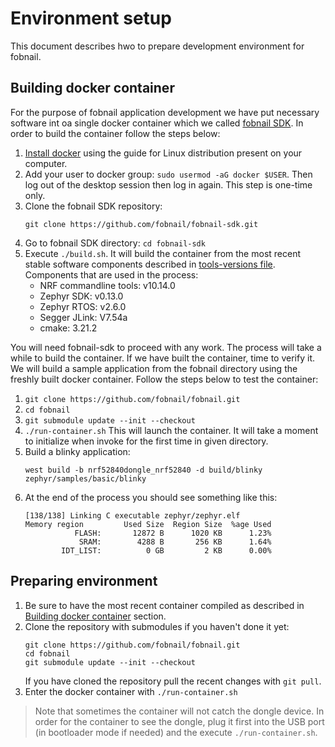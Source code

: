 # Environment setup

This document describes hwo to prepare development environment for fobnail.

## Building docker container

For the purpose of fobnail application development we have put necessary
software int oa single docker container which we called [fobnail SDK](https://github.com/fobnail/fobnail-sdk).
In order to build the container follow the steps below:

1. [Install docker](https://docs.docker.com/engine/install/) using the guide
   for Linux distribution present on your computer.
2. Add your user to docker group: `sudo usermod -aG docker $USER`. Then log out
   of the desktop session then log in again. This step is one-time only.
2. Clone the fobnail SDK repository:
   ```
   git clone https://github.com/fobnail/fobnail-sdk.git
   ```
3. Go to fobnail SDK directory: `cd fobnail-sdk`
4. Execute `./build.sh`. It will build the container from the most recent
   stable software components described in
   [tools-versions file](https://github.com/fobnail/fobnail-sdk/blob/main/tools-versions).
   Components that are used in the process:
   - NRF commandline tools: v10.14.0
   - Zephyr SDK: v0.13.0
   - Zephyr RTOS: v2.6.0
   - Segger JLink: V7.54a
   - cmake: 3.21.2

You will need fobnail-sdk to proceed with any work. The process will take a
while to build the container. If we have built the container, time to verify
it. We will build a sample application from the fobnail directory using the
freshly built docker container. Follow the steps below to test the container:

1. `git clone https://github.com/fobnail/fobnail.git`
2. `cd fobnail`
3. `git submodule update --init --checkout`
4. `./run-container.sh` This will launch the container. It will take a moment
   to initialize when invoke for the first time in given directory.
5. Build a blinky application:
   ```
   west build -b nrf52840dongle_nrf52840 -d build/blinky zephyr/samples/basic/blinky
   ```
6. At the end of the process you should see something like this:
   ```
   [138/138] Linking C executable zephyr/zephyr.elf
   Memory region         Used Size  Region Size  %age Used
              FLASH:       12872 B      1020 KB      1.23%
               SRAM:        4288 B       256 KB      1.64%
           IDT_LIST:          0 GB         2 KB      0.00%
   
   ```

## Preparing environment

1. Be sure to have the most recent container compiled as described in
   [Building docker container](#building-docker-container) section.
2. Clone the repository with submodules if you haven't done it yet:
   ```
   git clone https://github.com/fobnail/fobnail.git
   cd fobnail
   git submodule update --init --checkout
   ```
   If you have cloned the repository pull the recent changes with `git pull`.
3. Enter the docker container with `./run-container.sh`

> Note that sometimes the container will not catch the dongle device. In order
> for the container to see the dongle, plug it first into the USB port (in
> bootloader mode if needed) and the execute `./run-container.sh`.
